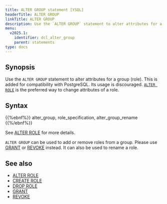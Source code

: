 ```yaml
---
title: ALTER GROUP statement [YSQL]
headerTitle: ALTER GROUP
linkTitle: ALTER GROUP
description: Use the `ALTER GROUP` statement to alter attributes for a group (role).
menu:
  v2025.1:
    identifier: dcl_alter_group
    parent: statements
type: docs
---
```


## Synopsis

Use the `ALTER GROUP` statement to alter attributes for a group (role).
This is added for compatibility with PostgreSQL. Its usage is discouraged. [`ALTER ROLE`](../dcl_alter_role) is the preferred way to change attributes of a role.

## Syntax

{{%ebnf%}}
  alter_group,
  role_specification,
  alter_group_rename
{{%/ebnf%}}

See [ALTER ROLE](../dcl_alter_role) for more details.

`ALTER GROUP` can be used to add or remove roles from a group. Please use [GRANT](../dcl_grant) or [REVOKE](../dcl_revoke) instead.
It can also be used to rename a role.

## See also

- [ALTER ROLE](../dcl_alter_role)
- [CREATE ROLE](../dcl_create_role)
- [DROP ROLE](../dcl_drop_role)
- [GRANT](../dcl_grant)
- [REVOKE](../dcl_revoke)

